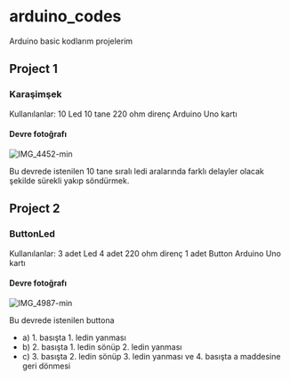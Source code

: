 # arduino_codes
Arduino basic kodlarım projelerim
## Project 1
### Karaşimşek
Kullanılanlar:
10 Led
10 tane 220 ohm direnç
Arduino Uno kartı
#### Devre fotoğrafı

![IMG_4452-min](https://github.com/ilayda-oss/arduino_codes/assets/78704859/6714fd88-1170-4e9e-8c04-c61f85f5d531=10x10)



Bu devrede istenilen 10 tane sıralı ledi aralarında farklı delayler olacak şekilde sürekli yakıp söndürmek.

## Project 2
### ButtonLed
Kullanılanlar:
3 adet Led
4 adet 220 ohm direnç
1 adet Button
Arduino Uno kartı
#### Devre fotoğrafı
![IMG_4987-min](https://github.com/ilayda-oss/arduino_codes/assets/78704859/fbdad5f9-4528-4ee2-ad07-bc2b9c4134e6=10x10)

Bu devrede istenilen buttona 
- a) 1. basışta 1. ledin yanması 
- b) 2. basışta 1. ledin sönüp 2. ledin yanması 
- c) 3. basışta 2. ledin sönüp 3. ledin yanması ve 4. basışta a maddesine geri dönmesi
